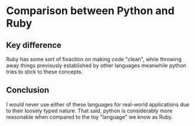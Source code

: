 # Comparison between Python and Ruby

## Key difference
Ruby has some sort of fixaction on making code "clean", while throwing away things previously established by other languages
meanwhile python tries to stick to these concepts.

## Conclusion
I would never use either of these languages for real-world applications due to their loosely typed nature.
That said, python is considerably more reasonable when compared to the toy "language" we know as Ruby.
